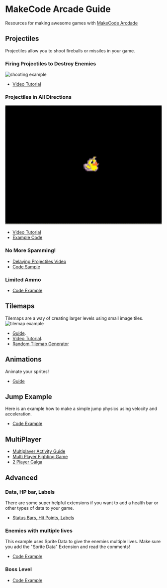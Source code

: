# MakeCode Arcade Guide
Resources for making awesome games with [MakeCode Arcdade](https://arcade.makecode.com/)

## Projectiles
Projectiles allow you to shoot fireballs or missiles in your game.

### Firing Projectiles to Destroy Enemies
![shooting example](imgs/projectiles.gif)
- [Video Tutorial](https://youtu.be/8U64KW0Brz0)

### Projectiles in All Directions
![shooting example](imgs/moveshoot.gif)
- [Video Tutorial](https://www.youtube.com/watch?v=uKa__AExuao&t=762s)
- [Example Code](https://arcade.makecode.com/S97473-84006-57536-03114)

### No More Spamming!
- [Delaying Projectiles Video](https://youtu.be/_mvZLLS-sjI)
- [Code Sample](https://arcade.makecode.com/S47973-66673-80358-23616)

### Limited Ammo
- [Code Example](https://arcade.makecode.com/S80767-99848-73082-49324)

## Tilemaps
Tilemaps are a way of creating larger levels using small image tiles. 
![tilemap example](imgs/tilemap.gif)

- [Guide](https://arcade.makecode.com/courses/csintro2/tilemap/intro). 
- [Video Tutorial](https://www.youtube.com/watch?v=_CLXzIrAGbk).
- [Random Tilemap Generator](https://arcade.makecode.com/S62817-26561-79871-75038)
 
## Animations
Animate your sprites!
- [Guide](https://learn.adafruit.com/makecode-arcade-pixel-animation/create-sprite-animation-in-makecade)

## Jump Example
Here is an example how to make a simple jump physics using velocity and acceleration.
- [Code Example](https://arcade.makecode.com/S81924-85073-02151-45494)

## MultiPlayer
- [Multiplayer Activity Guide](https://arcade.makecode.com/courses/csintro2/logic/multiplayer)
- [Multi Player Fighting Game](https://www.instructables.com/MultiplayerFighting-on-GameGo-With-Makecode-Arcade/)
- [2 Player Galga](https://www.youtube.com/watch?v=AyvYTKc15pw)

## Advanced
### Data, HP bar, Labels
There are some super helpful extensions if you want to add a health bar or other types of data to your game.
- [Status Bars, Hit Points, Labels](https://medium.com/kikis-corner/lives-647acce42ca8)

### Enemies with multiple lives
This example uses Sprite Data to give the enemies multiple lives. Make sure you add the "Sprite Data" Extension and read the comments!
- [Code Example](https://arcade.makecode.com/S18517-52136-18867-25085)

### Boss Level
- [Code Example](https://arcade.makecode.com/S44254-20746-26366-31278)
